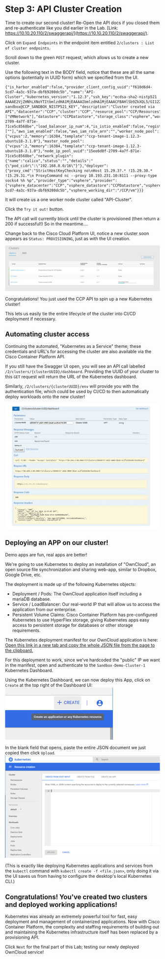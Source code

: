 # Step 3: API Cluster Creation

Time to create our second cluster! Re-Open the API docs if you closed them and re-authenticate like you did earlier in the Lab. [Link: https://10.10.20.110/2/swaggerapi/](https://10.10.20.110/2/swaggerapi/).

Click on `Expand Endpoints` in the endpoint item entitled `2/clusters : List of cluster endpoints`.

Scroll down to the green `POST` request, which allows us to create a new cluster.

Use the following text in the BODY field, notice that these are all the same options (potentially in UUID form) which we specified from the UI.

```
{"is_harbor_enabled":false,"provider_client_config_uuid":"f610d6d4-5cd7-4a3c-937a-dbf69280dc5b","name":"API-Cluster","kubernetes_version":"1.12.3","ssh_key":"ecdsa-sha2-nistp521 AAAAE2VjZHNhLXNoYTItbmlzdHA1MjEAAAAIbmlzdHA1MjEAAACFBAHlSb9ZkXQL5/GI12258c+AIKVhDN1p1VYjvJR5oliqoR/gN/65D04BfsZWE8nk00AtJzvEVbjenwLeWuvIQsFs5AHa5uM4Fpmw3Ylpt1tB/GZHZ5Mg9sh1iLh5agSgNLWkAgCRvySmLO3fSq0IKarnQrMqId2pGUlNZr/YPP4irTvU6w== sandbox@CCP_SANDBOX_NISTP521_KEY","description":"Cluster created via API","datacenter":"CCP","cluster":"CCP","resource_pool":"CCP/Resources","networks":["VMNetwork"],"datastore":"CCPDatastore","storage_class":"vsphere","workers":1,"ssh_user":"ccpuser","type":1,"masters":1,"deployer_type":"kubeadm","ingress_vip_pool_id":"15ee6d0f-2709-4a7f-871e-71ce5c8568be","load_balancer_ip_num":4,"is_istio_enabled":false,"registries_root_ca":[""],"aws_iam_enabled":false,"aws_iam_role_arn":"","worker_node_pool":{"vcpus":2,"memory":16384,"template":"ccp-tenant-image-1.12.3-ubuntu18-3.1.0"},"master_node_pool":{"vcpus":2,"memory":16384,"template":"ccp-tenant-image-1.12.3-ubuntu18-3.1.0"},"node_ip_pool_uuid":"15ee6d0f-2709-4a7f-871e-71ce5c8568be","network_plugin":{"name":"calico","status":"","details":"{\"pod_cidr\":\"192.168.0.0/16\"}"},"deployer":{"proxy_cmd":"StrictHostKeyChecking no\nHost 15.29.3?.* !15.29.30.* !15.29.31.*\n ProxyCommand nc --proxy 10.193.231.10:8111 --proxy-type socks4 %h %p","provider_type":"vsphere","provider":{"vsphere_datacenter":"CCP","vsphere_datastore":"CCPDatastore","vsphere_client_config_uuid":"f610d6d4-5cd7-4a3c-937a-dbf69280dc5b","vsphere_working_dir":"/CCP/vm"}}}
```
It will create us a one worker node cluster called "API-Cluster".

Click the `Try it out!` button.

The API call will currently block until the cluster is provisioned (then return a 200 if successful!) So in the meantime....

Change back to the Cisco Cloud Platform UI, notice a new cluster soon appears as `Status: PROVISIONING`, just as with the UI creation.

![](assets/images/api-cluster-provisioning.png)

Congratulations! You just used the CCP API to spin up a new Kubernetes cluster!

This lets us easily tie the entire lifecycle of the cluster into CI/CD deployment if necessary.

## Automating cluster access
Continuing the automated, "Kubernetes as a Service" theme; these credentials and URL's for accessing the cluster are also available via the Cisco Container Platform API.

If you still have the Swagger UI open, you will see an API call labelled `/2/clusters/{clusterUUID}/dashboard`.
Providing the UUID of your cluster to this `GET` request will return the URL of the Kubernetes dashboard.

Similarly, `/2/clusters/{clusterUUID}/env` will provide you with the authentication file, which could be used by CI/CD to then automatically deploy workloads onto the new cluster!

  ![](assets/images/swagger_get_cluster_dashboard.png)

## Deploying an APP on our cluster!

Demo apps are fun, real apps are better!

We're going to use Kubernetes to deploy an installation of "OwnCloud", an open source file synchronization and sharing web-app, similar to Dropbox, Google Drive, etc.

The deployment is made up of the following Kubernetes objects:
- Deployment / Pods:         The OwnCloud application itself including a mariaDB database.
- Service / LoadBalancer:    Our real-world IP that will allow us to access the application from our enterprise.
- Persistent Volume Claims:  Cisco Container Platform has pre-configured Kubernetes to use HyperFlex storage, giving Kubernetes apps easy access to persistent storage for databases or other storage requirements.

The Kubernetes deployment manifest for our OwnCloud application is here: [Open this link in a new tab and copy the whole JSON file from the page to the clipboard.](https://developer.cisco.com/learning/posts/files/CiscoContainerPlatform-101/assets/kube-manifests/owncloud.json)

For this deployment to work, since we've hardcoded the "public" IP we want in the manifest, open and authenticate to the `Sandbox-Demo-Cluster-1` Kubernetes Dashboard.

Using the Kubernetes Dashboard, we can now deploy this App, click on `Create` at the top right of the Dashboard UI:
  ![](assets/images/dashboard-create.png)

In the blank field that opens, paste the entire JSON document we just copied then click `Upload`.
![](assets/images/dashboard-json.png)

(This is exactly like deploying Kubernetes applications and services from the `kubectl` command with `kubectl create -f <file.json>`, only doing it via the UI saves us from having to configure the desktop's local Kubernetes CLI.)

## Congratulations! You've created two clusters and deployed working applications!
Kubernetes was already an extremely powerful tool for fast, easy deployment and management of containerized applications. Now with Cisco Container Platform, the complexity and staffing requirements of building out and maintaining the Kubernetes infrastructure itself has been replaced by a provisioning API.

Click `Next` for the final part of this Lab; testing our newly deployed OwnCloud service!
